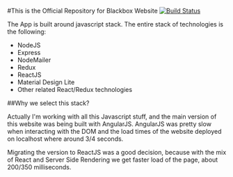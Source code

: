 #This is the Official Repository for Blackbox Website [![Build Status](https://travis-ci.org/BlackBoxVision/blackbox-vision.io.svg?branch=master)](https://travis-ci.org/BlackBoxVision/blackbox-vision.io)

The App is built around javascript stack. The entire stack of technologies is the following: 
- NodeJS
- Express
- NodeMailer
- Redux
- ReactJS
- Material Design Lite 
- Other related React/Redux technologies

##Why we select this stack?

Actually I'm working with all this Javascript stuff, and the main version of this website was being built with AngularJS. AngularJS was pretty slow when interacting with the DOM and the load times of the website deployed on localhost where around 3/4 seconds. 

Migrating the version to ReactJS was a good decision, because with the mix of React and Server Side Rendering we get faster load of the page, about 200/350 milliseconds.


